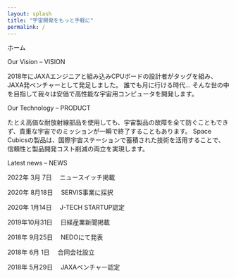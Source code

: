```yaml
---
layout: splash
title: "宇宙開発をもっと手軽に"
permalink: /
---
```


ホーム

Our Vision – VISION

2018年にJAXAエンジニアと組み込みCPUボードの設計者がタッグを組み、JAXA発ベンチャーとして発足しました。 誰でも月に行ける時代… そんな世の中を目指して我々は安価で高性能な宇宙用コンピュータを開発します。

Our Technology – PRODUCT

たとえ高価な耐放射線部品を使用しても、宇宙製品の故障を全て防ぐこともできず、貴重な宇宙でのミッションが一瞬で終了することもあります。 Space Cubicsの製品は、国際宇宙ステーションで蓄積された技術を活用することで、信頼性と製品開発コスト削減の両立を実現します。

Latest news – NEWS

2022年 3月 7日　 ニュースイッチ掲載

2020年 8月18日　 SERVIS事業に採択

2020年 1月14日　 J-TECH STARTUP認定

2019年10月31日　 日経産業新聞掲載

2018年 9月25日　 NEDOにて発表

2018年 6月 1日　 合同会社設立

2018年 5月29日　 JAXAベンチャー認定